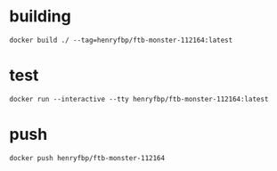 # building

    docker build ./ --tag=henryfbp/ftb-monster-112164:latest

# test

    docker run --interactive --tty henryfbp/ftb-monster-112164:latest

# push

    docker push henryfbp/ftb-monster-112164